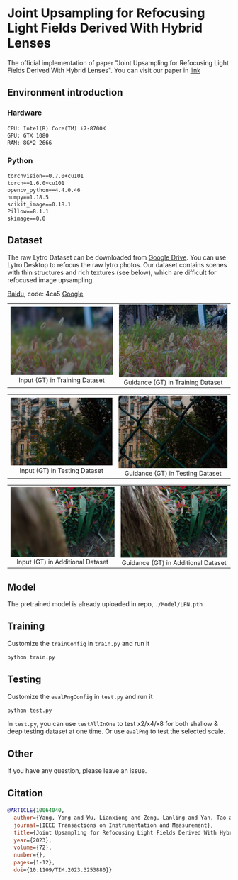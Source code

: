 # Joint Upsampling for Refocusing Light Fields Derived With Hybrid Lenses

The official implementation of paper "Joint Upsampling for Refocusing Light Fields Derived With Hybrid Lenses". You can visit our paper in [link](https://ieeexplore.ieee.org/document/10064040)

## Environment introduction

### Hardware

```command
CPU: Intel(R) Core(TM) i7-8700K
GPU: GTX 1080
RAM: 8G*2 2666
```

### Python

```command
torchvision==0.7.0+cu101
torch==1.6.0+cu101
opencv_python==4.4.0.46
numpy==1.18.5
scikit_image==0.18.1
Pillow==8.1.1
skimage==0.0
```

## Dataset

The raw Lytro Dataset can be downloaded from [Google Drive](https://drive.google.com/file/d/1PipWdDykFnSknF-7KkjcL8IRZKWMSGr6/view?usp=sharing). You can use Lytro Desktop to refocus the raw lytro photos.
Our dataset contains scenes with thin structures and rich textures (see below), which are difficult for refocused image upsampling.

[Baidu](https://pan.baidu.com/s/1Ap6fUxGO0OcIXTmDjPmOWg?pwd=4ca5), code: 4ca5
[Google](https://drive.google.com/file/d/1z6ZD4L3Sx6vaOLbGg6yE3HWALYhjt7zp/view?usp=sharing)

<table>
    <tr>
        <td><center><img src="figure/378RFGT.png" width="660">Input (GT) in Training Dataset</center></td>
        <td><center><img src="figure/378FFGT.png" width="660">Guidance (GT) in Training Dataset</center></td>
    </tr>
</table>

<table>
    <tr>
        <td><center><img src="figure/24RFGT.png" width="660">Input (GT) in Testing Dataset </center></td>
        <td><center><img src="figure/24FFGT.png" width="660">Guidance (GT) in Testing Dataset </center></td>
    </tr>
</table>

<table>
    <tr>
        <td><center><img src="figure/15RFGT.png" width="660">Input (GT) in Additional Dataset </center></td>
        <td><center><img src="figure/15FFGT.png" width="660">Guidance (GT) in Additional Dataset </center></td>
    </tr>
</table>

## Model

The pretrained model is already uploaded in repo, `./Model/LFN.pth`

## Training

Customize the `trainConfig` in `train.py` and run it

```python
python train.py
```

## Testing

Customize the `evalPngConfig` in `test.py` and run it

```python
python test.py
```

In `test.py`, you can use `testAllInOne` to test x2/x4/x8 for both shallow & deep testing dataset at one time. Or use `evalPng` to test the selected scale.

## Other

If you have any question, please leave an issue.

## Citation

```bib
@ARTICLE{10064040,
  author={Yang, Yang and Wu, Lianxiong and Zeng, Lanling and Yan, Tao and Zhan, Yongzhao},
  journal={IEEE Transactions on Instrumentation and Measurement}, 
  title={Joint Upsampling for Refocusing Light Fields Derived With Hybrid Lenses}, 
  year={2023},
  volume={72},
  number={},
  pages={1-12},
  doi={10.1109/TIM.2023.3253880}}
```
